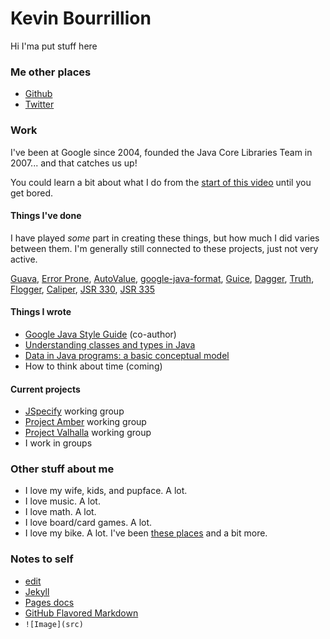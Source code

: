 # Kevin Bourrillion

Hi I'ma put stuff here

### Me other places

* [Github](https://github.com/kevinb9n)
* [Twitter](https://twitter.com/kevinb9n)

### Work

I've been at Google since 2004, founded the Java Core Libraries Team in 2007... and that catches us up!

You could learn a bit about what I do from the [start of this video](https://www.youtube.com/watch?v=sPW2Pz2dI9E) until you get bored.

#### Things I've done

I have played *some* part in creating these things, but how much I did varies between them. I'm generally still connected to these projects, just not very active.

[Guava](https://github.com/google/guava), [Error Prone](https://errorprone.info/), [AutoValue](https://github.com/google/auto/blob/master/value/userguide/index.md), [google-java-format](https://github.com/google/google-java-format), [Guice](https://github.com/google/guice), [Dagger](https://github.com/google/dagger), [Truth](https://github.com/google/truth), [Flogger](https://github.com/google/flogger), [Caliper](https://github.com/google/caliper), [JSR 330](https://jcp.org/en/jsr/detail?id=330), [JSR 335](https://jcp.org/en/jsr/detail?id=335)

#### Things I wrote

* [Google Java Style Guide](https://google.github.io/styleguide/javaguide.html) (co-author)
* [Understanding classes and types in Java](https://docs.google.com/document/d/1G5dNQ0kQwA5zefGdP_nvFJByb63QNlz0XiSjltiJM84/preview?resourcekey=0-HXOJZriWDQ_lN0iqZR9nXQ)
* [Data in Java programs: a basic conceptual model](https://docs.google.com/document/d/1J-a_K87P-R3TscD4uW2Qsbt5BlBR_7uX_BekwJ5BLSE/preview)
* How to think about time (coming)

#### Current projects 

* [JSpecify](http://jspecify.org) working group
* [Project Amber](https://openjdk.java.net/projects/amber/) working group
* [Project Valhalla](https://openjdk.java.net/projects/valhalla/) working group
* I work in groups

### Other stuff about me

* I love my wife, kids, and pupface. A lot.
* I love music. A lot.
* I love math. A lot.
* I love board/card games. A lot.
* I love my bike. A lot. I've been [these places](https://docs.google.com/document/d/11RRUVMeUe1ODoTKlT0G28U-WUBjhIV90MXUBAGJR3yg/preview?usp=sharing) and a bit more.

### Notes to self

* [edit](https://github.com/kevinb9n/kevinb9n.github.io/edit/main/docs/index.md)
* [Jekyll](https://jekyllrb.com/)
* [Pages docs](https://docs.github.com/categories/github-pages-basics/)
* [GitHub Flavored Markdown](https://guides.github.com/features/mastering-markdown/)
* `![Image](src)`
